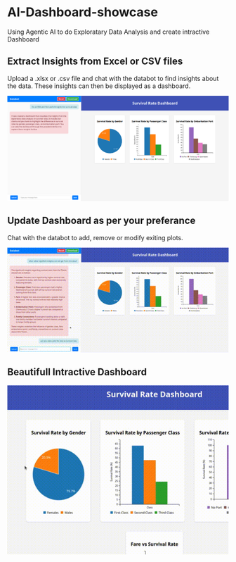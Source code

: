 # AI-Dashboard-showcase
Using Agentic AI to do Exploratary Data Analysis and create intractive Dashboard 

## Extract Insights from Excel or CSV files

Upload a .xlsx or .csv file and chat with the databot to find insights about the data. These insights can then be displayed as a dashboard.

![AI Dashboard Image](./images/AI-Dashboard-1.png)

## Update Dashboard as per your preferance

Chat with the databot to add, remove or modify exiting plots.

![AI Dashboard Modify](./videos/AI-Dashboard-edit-dashboard.gif)

## Beautifull Intractive Dashboard

![Intractive Plots](./videos/AI-Dashboard-intractive.gif)
